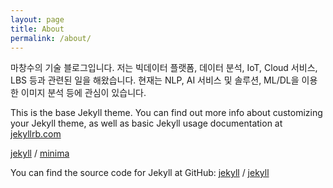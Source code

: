 ```yaml
---
layout: page
title: About
permalink: /about/
---
```


마창수의 기술 블로그입니다.
저는 빅데이터 플랫폼, 데이터 분석, IoT, Cloud 서비스, LBS 등과 관련된 일을 해왔습니다.
현재는 NLP, AI 서비스 및 솔루션, ML/DL을 이용한 이미지 분석 등에 관심이 있습니다.

This is the base Jekyll theme. You can find out more info about customizing your Jekyll theme, as well as basic Jekyll usage documentation at [jekyllrb.com](https://jekyllrb.com/)


[jekyll][jekyll-organization] /
[minima](https://github.com/jekyll/minima)

You can find the source code for Jekyll at GitHub:
[jekyll][jekyll-organization] /
[jekyll](https://github.com/jekyll/jekyll)


[jekyll-organization]: https://github.com/jekyll
